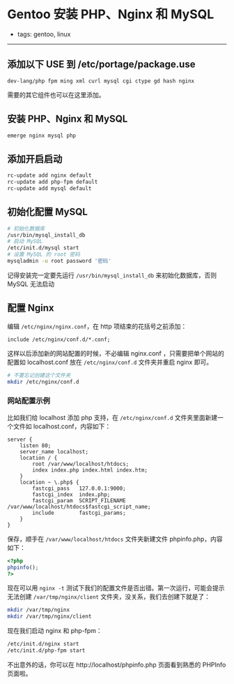 # Gentoo 安装 PHP、Nginx 和 MySQL
- tags: gentoo, linux

---

## 添加以下 USE 到 /etc/portage/package.use

    dev-lang/php fpm ming xml curl mysql cgi ctype gd hash nginx

需要的其它组件也可以在这里添加。

## 安装 PHP、Nginx 和 MySQL

```bash
emerge nginx mysql php
```

## 添加开启启动

```bash
rc-update add nginx default
rc-update add php-fpm default
rc-update add mysql default
```

## 初始化配置 MySQL

```bash
# 初始化数据库
/usr/bin/mysql_install_db
# 启动 MySQL
/etc/init.d/mysql start
# 设置 MySQL 的 root 密码
mysqladmin -u root password '密码'
```

记得安装完一定要先运行 `/usr/bin/mysql_install_db` 来初始化数据库，否则 MySQL 无法启动

## 配置 Nginx

编辑 `/etc/nginx/nginx.conf`，在 http 项结束的花括号之前添加：

    include /etc/nginx/conf.d/*.conf;

这样以后添加新的网站配置的时候，不必编辑 nginx.conf ，只需要把单个网站的配置如 localhost.conf 放在 `/etc/nginx/conf.d` 文件夹并重启 nginx 即可。

```bash
# 不要忘记创建这个文件夹
mkdir /etc/nginx/conf.d
```

### 网站配置示例

比如我们给 localhost 添加 php 支持，在 `/etc/nginx/conf.d` 文件夹里面新建一个文件如 localhost.conf，内容如下：

```nginx
server {
    listen 80;
    server_name localhost;
    location / {
        root /var/www/localhost/htdocs;
        index index.php index.html index.htm;
    }
    location ~ \.php$ {
        fastcgi_pass   127.0.0.1:9000;
        fastcgi_index  index.php;
        fastcgi_param  SCRIPT_FILENAME  /var/www/localhost/htdocs$fastcgi_script_name;
        include        fastcgi_params;
    }
}
```

保存，顺手在 `/var/www/localhost/htdocs` 文件夹新建文件 phpinfo.php，内容如下：

```php
<?php
phpinfo();
?>
```

现在可以用 `nginx -t` 测试下我们的配置文件是否出错。第一次运行，可能会提示无法创建 `/var/tmp/nginx/client` 文件夹，没关系，我们去创建下就是了：

```bash
mkdir /var/tmp/nginx
mkdir /var/tmp/nginx/client
```

现在我们启动 nginx 和 php-fpm：

```bash
/etc/init.d/nginx start
/etc/init.d/php-fpm start
```

不出意外的话，你可以在 http://localhost/phpinfo.php 页面看到熟悉的 PHPInfo 页面啦。